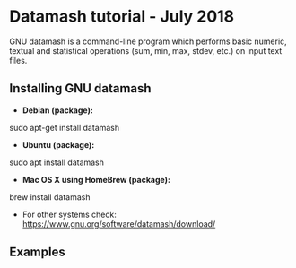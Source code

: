 # Datamash tutorial - July 2018

GNU datamash is a command-line program which performs basic numeric, textual and statistical operations (sum, min, max, stdev, etc.) on input text files.

## Installing GNU datamash

- **Debian (package):**

sudo apt-get install datamash

- **Ubuntu (package):**

sudo apt install datamash

- **Mac OS X using HomeBrew (package):**

brew install datamash

- For other systems check: https://www.gnu.org/software/datamash/download/

## Examples 


